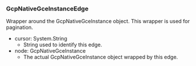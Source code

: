 ### GcpNativeGceInstanceEdge
Wrapper around the GcpNativeGceInstance object. This wrapper is used for pagination.

- cursor: System.String
  - String used to identify this edge.
- node: GcpNativeGceInstance
  - The actual GcpNativeGceInstance object wrapped by this edge.
